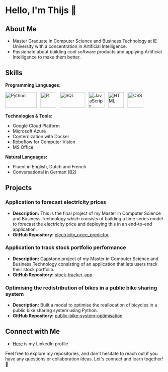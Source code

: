 # Hello, I'm Thijs 👋

## About Me

-   Master Graduate in Computer Science and Business Technology at IE University with a concentration in Artificial Intelligence.
-   Passionate about building cool software products and applying Artificial Intelligence to make them better.

## Skills

**Programming Languages:**<br>

<img src="https://www.python.org/static/community_logos/python-logo-master-v3-TM.png" alt="Python" width="100" height="50"> &nbsp;
<img src="https://www.r-project.org/logo/Rlogo.png" alt="R" width="50" height="50"> &nbsp;
<img src="https://upload.wikimedia.org/wikipedia/commons/8/87/Sql_data_base_with_logo.png" alt="SQL" width="80" height="50"> &nbsp;
<img src="https://upload.wikimedia.org/wikipedia/commons/6/6a/JavaScript-logo.png" alt="JavaScript" width="50" height="50"> &nbsp;
<img src="https://www.w3.org/html/logo/downloads/HTML5_1Color_Black.png" alt="HTML" width="50" height="50"> &nbsp;
<img src="https://upload.wikimedia.org/wikipedia/commons/d/d5/CSS3_logo_and_wordmark.svg" alt="CSS" width="50" height="50">

**Technologies & Tools:**

-   Google Cloud Platform
-   Microsoft Azure
-   Conternization with Docker
-   Roboflow for Computer Vision
-   MS Office

**Natural Languages:**

-   Fluent in English, Dutch and French
-   Conversational in German (B2)

## Projects

### Application to forecast electricity prices

-   **Description:** This is the final project of my Master in Computer Science and Business Technology which consists of building a time series model to forecast the electricity price and deploying this in an end-to-end application.
-   **GitHub Repository:** [electricity_price_predictor](https://github.com/tkeereweer/electricity_price_predictor)

### Application to track stock portfolio performance

-   **Description:** Capstone project of my Master in Computer Science and Business Technology consisting of an application that lets users track their stock portfolio.
-   **GitHub Repository:** [stock-tracker-app](https://github.com/tkeereweer/stock-tracker-app)

### Optimising the redistribution of bikes in a public bike sharing system

-   **Description:** Built a model to optimise the reallocation of bicycles in a public bike sharing system using Python.
-   **GitHub Repository:** [public-bike-system-optimisation](https://github.com/tkeereweer/public-bike-system-optimisation)

<!--
## Certifications

-   [Certification Name 1] - [Issuing Organization]
-   [Certification Name 2] - [Issuing Organization]
-->

## Connect with Me

-   [Here](https://www.linkedin.com/in/matthijskeereweer/) is my LinkedIn profile

Feel free to explore my repositories, and don't hesitate to reach out if you have any questions or collaboration ideas. Let's connect and learn together! 🚀
